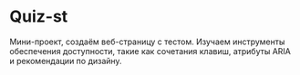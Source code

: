 # Quiz-st
Мини-проект, создаём веб-страницу с тестом. Изучаем инструменты обеспечения доступности,
такие как сочетания клавиш, атрибуты ARIA и рекомендации по дизайну.
